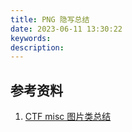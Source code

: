 ```yaml
---
title: PNG 隐写总结
date: 2023-06-11 13:30:22
keywords:
description:
---
```


## 参考资料

1. [CTF misc 图片类总结](https://blog.csdn.net/Hardworking666/article/details/120932217)
